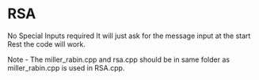 # RSA

No Special Inputs required
 It will just ask for the message input at the start
 Rest the code will work.

Note - The miller_rabin.cpp and rsa.cpp should be in same folder as miller_rabin.cpp is used in 
RSA.cpp.
